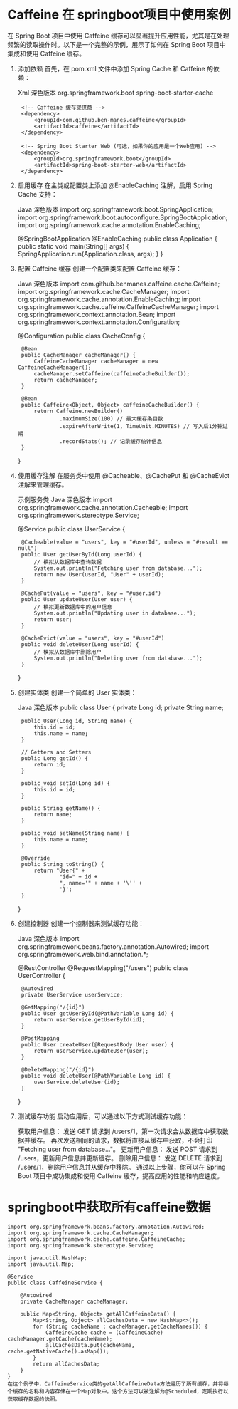 # Caffeine 在 springboot项目中使用案例

在 Spring Boot 项目中使用 Caffeine 缓存可以显著提升应用性能，尤其是在处理频繁的读取操作时。以下是一个完整的示例，展示了如何在 Spring Boot 项目中集成和使用 Caffeine 缓存。

1. 添加依赖
    首先，在 pom.xml 文件中添加 Spring Cache 和 Caffeine 的依赖：

    Xml
    深色版本
    <dependencies>
        <!-- Spring Boot Starter Cache -->
        <dependency>
            <groupId>org.springframework.boot</groupId>
            <artifactId>spring-boot-starter-cache</artifactId>
        </dependency>

        <!-- Caffeine 缓存提供商 -->
        <dependency>
            <groupId>com.github.ben-manes.caffeine</groupId>
            <artifactId>caffeine</artifactId>
        </dependency>

        <!-- Spring Boot Starter Web (可选，如果你的应用是一个Web应用) -->
        <dependency>
            <groupId>org.springframework.boot</groupId>
            <artifactId>spring-boot-starter-web</artifactId>
        </dependency>
    </dependencies>

2. 启用缓存
    在主类或配置类上添加 @EnableCaching 注解，启用 Spring Cache 支持：

    Java
    深色版本
    import org.springframework.boot.SpringApplication;
    import org.springframework.boot.autoconfigure.SpringBootApplication;
    import org.springframework.cache.annotation.EnableCaching;

    @SpringBootApplication
    @EnableCaching
    public class Application {
        public static void main(String[] args) {
            SpringApplication.run(Application.class, args);
        }
    }

3. 配置 Caffeine 缓存
    创建一个配置类来配置 Caffeine 缓存：

    Java
    深色版本
    import com.github.benmanes.caffeine.cache.Caffeine;
    import org.springframework.cache.CacheManager;
    import org.springframework.cache.annotation.EnableCaching;
    import org.springframework.cache.caffeine.CaffeineCacheManager;
    import org.springframework.context.annotation.Bean;
    import org.springframework.context.annotation.Configuration;

    @Configuration
    public class CacheConfig {

        @Bean
        public CacheManager cacheManager() {
            CaffeineCacheManager cacheManager = new CaffeineCacheManager();
            cacheManager.setCaffeine(caffeineCacheBuilder());
            return cacheManager;
        }

        @Bean
        public Caffeine<Object, Object> caffeineCacheBuilder() {
            return Caffeine.newBuilder()
                    .maximumSize(100) // 最大缓存条目数
                    .expireAfterWrite(1, TimeUnit.MINUTES) // 写入后1分钟过期
                    .recordStats(); // 记录缓存统计信息
        }
    }

4. 使用缓存注解
    在服务类中使用 @Cacheable、@CachePut 和 @CacheEvict 注解来管理缓存。

    示例服务类
    Java
    深色版本
    import org.springframework.cache.annotation.Cacheable;
    import org.springframework.stereotype.Service;

    @Service
    public class UserService {

        @Cacheable(value = "users", key = "#userId", unless = "#result == null")
        public User getUserById(Long userId) {
            // 模拟从数据库中查询数据
            System.out.println("Fetching user from database...");
            return new User(userId, "User" + userId);
        }

        @CachePut(value = "users", key = "#user.id")
        public User updateUser(User user) {
            // 模拟更新数据库中的用户信息
            System.out.println("Updating user in database...");
            return user;
        }

        @CacheEvict(value = "users", key = "#userId")
        public void deleteUser(Long userId) {
            // 模拟从数据库中删除用户
            System.out.println("Deleting user from database...");
        }
    }

5. 创建实体类
    创建一个简单的 User 实体类：

    Java
    深色版本
    public class User {
        private Long id;
        private String name;

        public User(Long id, String name) {
            this.id = id;
            this.name = name;
        }

        // Getters and Setters
        public Long getId() {
            return id;
        }

        public void setId(Long id) {
            this.id = id;
        }

        public String getName() {
            return name;
        }

        public void setName(String name) {
            this.name = name;
        }

        @Override
        public String toString() {
            return "User{" +
                    "id=" + id +
                    ", name='" + name + '\'' +
                    '}';
        }
    }

6. 创建控制器
    创建一个控制器来测试缓存功能：

    Java
    深色版本
    import org.springframework.beans.factory.annotation.Autowired;
    import org.springframework.web.bind.annotation.*;

    @RestController
    @RequestMapping("/users")
    public class UserController {

        @Autowired
        private UserService userService;

        @GetMapping("/{id}")
        public User getUserById(@PathVariable Long id) {
            return userService.getUserById(id);
        }

        @PostMapping
        public User createUser(@RequestBody User user) {
            return userService.updateUser(user);
        }

        @DeleteMapping("/{id}")
        public void deleteUser(@PathVariable Long id) {
            userService.deleteUser(id);
        }
    }
    
7. 测试缓存功能
    启动应用后，可以通过以下方式测试缓存功能：

    获取用户信息：
    发送 GET 请求到 /users/1，第一次请求会从数据库中获取数据并缓存。
    再次发送相同的请求，数据将直接从缓存中获取，不会打印 "Fetching user from database..."。
    更新用户信息：
    发送 POST 请求到 /users，更新用户信息并更新缓存。
    删除用户信息：
    发送 DELETE 请求到 /users/1，删除用户信息并从缓存中移除。
    通过以上步骤，你可以在 Spring Boot 项目中成功集成和使用 Caffeine 缓存，提高应用的性能和响应速度。

# springboot中获取所有caffeine数据
    import org.springframework.beans.factory.annotation.Autowired;
    import org.springframework.cache.CacheManager;
    import org.springframework.cache.caffeine.CaffeineCache;
    import org.springframework.stereotype.Service;
    
    import java.util.HashMap;
    import java.util.Map;
    
    @Service
    public class CaffeineService {
    
        @Autowired
        private CacheManager cacheManager;
     
        public Map<String, Object> getAllCaffeineData() {
            Map<String, Object> allCachesData = new HashMap<>();
            for (String cacheName : cacheManager.getCacheNames()) {
                CaffeineCache cache = (CaffeineCache) cacheManager.getCache(cacheName);
                allCachesData.put(cacheName, cache.getNativeCache().asMap());
            }
            return allCachesData;
        }
    }
    在这个例子中，CaffeineService类的getAllCaffeineData方法遍历了所有缓存，并将每个缓存的名称和内容存储在一个Map对象中。这个方法可以被注解为@Scheduled，定期执行以获取缓存数据的快照。